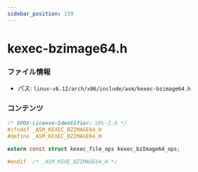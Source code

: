 ```yaml
---
sidebar_position: 139
---
```

# kexec-bzimage64.h

### ファイル情報

- パス: `linux-v6.12/arch/x86/include/asm/kexec-bzimage64.h`

### コンテンツ

```h
/* SPDX-License-Identifier: GPL-2.0 */
#ifndef _ASM_KEXEC_BZIMAGE64_H
#define _ASM_KEXEC_BZIMAGE64_H

extern const struct kexec_file_ops kexec_bzImage64_ops;

#endif  /* _ASM_KEXE_BZIMAGE64_H */

```
